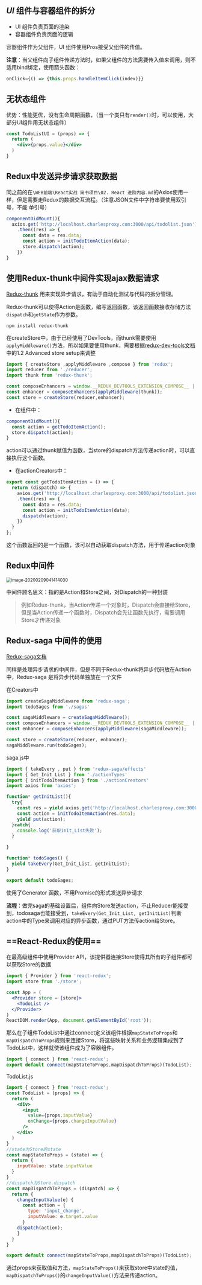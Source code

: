 ## *UI* 组件与容器组件的拆分

- UI 组件负责页面的渲染
- 容器组件负责页面的逻辑

容器组件作为父组件，UI 组件使用Pros接受父组件的传值。

**注意**：当父组件向子组件传递方法时，如果父组件的方法需要传入值来调用，则不适用bind绑定，使用箭头函数：

```jsx
onClick={() => {this.props.handleItemClick(index)}}
```

## 无状态组件

优势：性能更优，没有生命周期函数，（当一个类只有`render()`时，可以使用，大部分UI组件用无状态组件）

```jsx
const TodoListUI = (props) => {
  return (
    <div>{props.value}</div>
  )
}
```

## Redux中发送异步请求获取数据

同之前的在`\WEB前端\React实战 简书项目\02. React 进阶内容.md`的Axios使用一样，但是需要走Redux的数据交互流程。（注意JSON文件中字符串要使用双引号，不能 单引号）

```jsx
componentDidMount(){
  axios.get('http://localhost.charlesproxy.com:3000/api/todolist.json')
    .then((res) => {
      const data = res.data;
      const action = initTodoItemAction(data);
      store.dispatch(action);
    })
}
```

## 使用Redux-thunk中间件实现ajax数据请求

[Redux-thunk](https://github.com/reduxjs/redux-thunk) 用来实现异步请求，有助于自动化测试与代码的拆分管理。

Redux-thunk可以使得Action是函数，编写返回函数，该返回函数接收存储方法 `dispatch`和`getState`作为参数。

```shell
npm install redux-thunk
```

在createStore中，由于已经使用了DevTools，而thunk需要使用`applyMiddleware()`方法，所以如果要使用thunk，需要根据[redux-dev-tools文档](https://github.com/zalmoxisus/redux-devtools-extension)中的1.2 Advanced store setup来调整

```jsx
import { createStore ,applyMiddleware ,compose } from 'redux';
import reducer from './reducer';
import thunk from 'redux-thunk';

const composeEnhancers = window.__REDUX_DEVTOOLS_EXTENSION_COMPOSE__ || compose;
const enhancer = composeEnhancers(applyMiddleware(thunk));
const store = createStore(reducer,enhancer);
```

- 在组件中：

```jsx
componentDidMount(){
  const action = getTodoItemAction();
  store.dispatch(action);
}
```

  action可以通过thunk赋值为函数，当store的dispatch方法传递action时，可以直接执行这个函数。

- 在actionCreators中：

```jsx
export const getTodoItemAction = () => {
  return (dispatch) => {
    axios.get('http://localhost.charlesproxy.com:3000/api/todolist.json')
    .then((res) => {
      const data = res.data;
      const action = initTodoItemAction(data);
      dispatch(action);
    })
  }
};
```

这个函数返回的是一个函数，该可以自动获取dispatch方法，用于传递action对象

## Redux中间件

<img src="res/image-20200209041414030.png" alt="image-20200209041414030" style="zoom:80%;" />

中间件顾名思义：指的是Action和Store之间，对Dispatch的一种封装

> 例如Redux-thunk，当Action传递一个对象时，Dispatch会直接给Store，但是当Action传递一个函数时，Dispatch会先让函数先执行，需要调用Store才传递对象

## Redux-saga 中间件的使用

[Redux-saga文档](https://github.com/redux-saga/redux-saga)

同样是处理异步请求的中间件，但是不同于Redux-thunk将异步代码放在Action中，Redux-saga 是将异步代码单独放在一个文件

在Creators中

```jsx
import createSagaMiddleware from 'redux-saga';
import todoSages from './sagas'

const sagaMiddleware = createSagaMiddleware();
const composeEnhancers = window.__REDUX_DEVTOOLS_EXTENSION_COMPOSE__ || compose;
const enhancer = composeEnhancers(applyMiddleware(sagaMiddleware));

const store = createStore(reducer, enhancer);
sagaMiddleware.run(todoSages);
```

saga.js中

```jsx
import { takeEvery , put } from 'redux-saga/effects'
import { Get_Init_List } from './actionTypes'
import { initTodoItemAction } from './actionCreators'
import axios from 'axios';

function* getInitList(){
  try{
    const res = yield axios.get('http://localhost.charlesproxy.com:3000/api/todolist.json')
    const action = initTodoItemAction(res.data);
    yield put(action);
  }catch{
    console.log('获取Init_List失败');
  }
  
}

function* todoSages() {
  yield takeEvery(Get_Init_List, getInitList);
}

export default todoSages;
```

使用了Generator 函数，不用Promise的形式发送异步请求

**流程**：做完saga的基础设置后，组件向Store发送action，不止Reducer能接受到，todosaga也能接受到，`takeEvery(Get_Init_List, getInitList)`判断action中的Type来调用对应的异步函数，通过PUT方法传action给Store。

## ==React-Redux的使用==

在最高级组件中使用Provider API，该提供器连接Store使得其所有的子组件都可以获取Store的数据

```jsx
import { Provider } from 'react-redux';
import store from './store';

const App = (
  <Provider store = {store}>
    <TodoList />
  </Provider>
)
ReactDOM.render(App, document.getElementById('root'));
```

那么在子组件TodoList中通过connect定义该组件根据`mapStateToProps`和`mapDispatchToProps`规则来连接Store，将这些映射关系和业务逻辑集成到了TodoList中，这样就使该组件成为了容器组件。

```jsx
import { connect } from 'react-redux';
export default connect(mapStateToProps,mapDispatchToProps)(TodoList);
```

TodoList.js

```jsx
import { connect } from 'react-redux';
const TodoList = (props) => {
  return (
    <div>
      <input
        value={props.inputValue}
        onChange={props.changeInputValue}
      />
    </div>
  )
}
//state为Store的state
const mapStateToProps = (state) => {
  return {
    inputValue: state.inputValue
  }
}
//dispatch为Store.dispatch
const mapDispatchToProps = (dispatch) => {
  return {
    changeInputValue(e) {
      const action = {
        type: 'input_change',
        inputValue: e.target.value
      }
    dispatch(action);
    }
  }
}

export default connect(mapStateToProps,mapDispatchToProps)(TodoList);
```

通过props来获取值和方法，`mapStateToProps()`来获取store中state的值，`mapDispatchToProps()`的`changeInputValue()`方法来传递action。